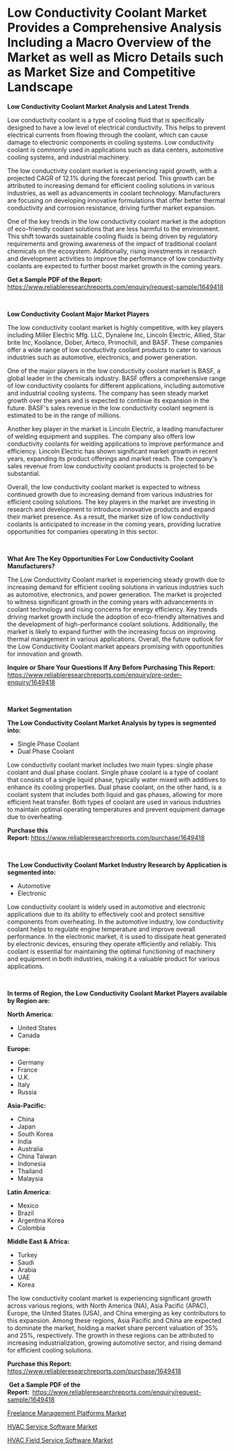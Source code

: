 <p><h1>Low Conductivity Coolant Market Provides a Comprehensive Analysis Including a Macro Overview of the Market as well as Micro Details such as Market Size and Competitive Landscape</h1></p><p><strong>Low Conductivity Coolant Market Analysis and Latest Trends</strong></p>
<p><p>Low conductivity coolant is a type of cooling fluid that is specifically designed to have a low level of electrical conductivity. This helps to prevent electrical currents from flowing through the coolant, which can cause damage to electronic components in cooling systems. Low conductivity coolant is commonly used in applications such as data centers, automotive cooling systems, and industrial machinery.</p><p>The low conductivity coolant market is experiencing rapid growth, with a projected CAGR of 12.1% during the forecast period. This growth can be attributed to increasing demand for efficient cooling solutions in various industries, as well as advancements in coolant technology. Manufacturers are focusing on developing innovative formulations that offer better thermal conductivity and corrosion resistance, driving further market expansion.</p><p>One of the key trends in the low conductivity coolant market is the adoption of eco-friendly coolant solutions that are less harmful to the environment. This shift towards sustainable cooling fluids is being driven by regulatory requirements and growing awareness of the impact of traditional coolant chemicals on the ecosystem. Additionally, rising investments in research and development activities to improve the performance of low conductivity coolants are expected to further boost market growth in the coming years.</p></p>
<p><strong>Get a Sample PDF of the Report:&nbsp;</strong> <a href="https://www.reliableresearchreports.com/enquiry/request-sample/1649418">https://www.reliableresearchreports.com/enquiry/request-sample/1649418</a></p>
<p>&nbsp;</p>
<p><strong>Low Conductivity Coolant Major Market Players</strong></p>
<p><p>The low conductivity coolant market is highly competitive, with key players including Miller Electric Mfg. LLC, Dynalene Inc, Lincoln Electric, Allied, Star brite Inc, Koolance, Dober, Arteco, Primochill, and BASF. These companies offer a wide range of low conductivity coolant products to cater to various industries such as automotive, electronics, and power generation.</p><p>One of the major players in the low conductivity coolant market is BASF, a global leader in the chemicals industry. BASF offers a comprehensive range of low conductivity coolants for different applications, including automotive and industrial cooling systems. The company has seen steady market growth over the years and is expected to continue its expansion in the future. BASF's sales revenue in the low conductivity coolant segment is estimated to be in the range of millions.</p><p>Another key player in the market is Lincoln Electric, a leading manufacturer of welding equipment and supplies. The company also offers low conductivity coolants for welding applications to improve performance and efficiency. Lincoln Electric has shown significant market growth in recent years, expanding its product offerings and market reach. The company's sales revenue from low conductivity coolant products is projected to be substantial.</p><p>Overall, the low conductivity coolant market is expected to witness continued growth due to increasing demand from various industries for efficient cooling solutions. The key players in the market are investing in research and development to introduce innovative products and expand their market presence. As a result, the market size of low conductivity coolants is anticipated to increase in the coming years, providing lucrative opportunities for companies operating in this sector.</p></p>
<p>&nbsp;</p>
<p><strong>What Are The Key Opportunities For Low Conductivity Coolant Manufacturers?</strong></p>
<p><p>The Low Conductivity Coolant market is experiencing steady growth due to increasing demand for efficient cooling solutions in various industries such as automotive, electronics, and power generation. The market is projected to witness significant growth in the coming years with advancements in coolant technology and rising concerns for energy efficiency. Key trends driving market growth include the adoption of eco-friendly alternatives and the development of high-performance coolant solutions. Additionally, the market is likely to expand further with the increasing focus on improving thermal management in various applications. Overall, the future outlook for the Low Conductivity Coolant market appears promising with opportunities for innovation and growth.</p></p>
<p><strong>Inquire or Share Your Questions If Any Before Purchasing This Report:</strong> <a href="https://www.reliableresearchreports.com/enquiry/pre-order-enquiry/1649418">https://www.reliableresearchreports.com/enquiry/pre-order-enquiry/1649418</a></p>
<p>&nbsp;</p>
<p><strong>Market Segmentation</strong></p>
<p><strong>The Low Conductivity Coolant Market Analysis by types is segmented into:</strong></p>
<p><ul><li>Single Phase Coolant</li><li>Dual Phase Coolant</li></ul></p>
<p><p>Low conductivity coolant market includes two main types: single phase coolant and dual phase coolant. Single phase coolant is a type of coolant that consists of a single liquid phase, typically water mixed with additives to enhance its cooling properties. Dual phase coolant, on the other hand, is a coolant system that includes both liquid and gas phases, allowing for more efficient heat transfer. Both types of coolant are used in various industries to maintain optimal operating temperatures and prevent equipment damage due to overheating.</p></p>
<p><strong>Purchase this Report:&nbsp;</strong><a href="https://www.reliableresearchreports.com/purchase/1649418">https://www.reliableresearchreports.com/purchase/1649418</a></p>
<p>&nbsp;</p>
<p><strong>The Low Conductivity Coolant Market Industry Research by Application is segmented into:</strong></p>
<p><ul><li>Automotive</li><li>Electronic</li></ul></p>
<p><p>Low conductivity coolant is widely used in automotive and electronic applications due to its ability to effectively cool and protect sensitive components from overheating. In the automotive industry, low conductivity coolant helps to regulate engine temperature and improve overall performance. In the electronic market, it is used to dissipate heat generated by electronic devices, ensuring they operate efficiently and reliably. This coolant is essential for maintaining the optimal functioning of machinery and equipment in both industries, making it a valuable product for various applications.</p></p>
<p>&nbsp;</p>
<p><strong>In terms of Region, the Low Conductivity Coolant Market Players available by Region are:</strong></p>
<p>
    <p> <strong> North America: </strong>
        <ul>
            <li>United States</li>
            <li>Canada</li>
        </ul>
        </p> 
    <p> <strong> Europe: </strong>
        <ul>
            <li>Germany</li>
            <li>France</li>
            <li>U.K.</li>
            <li>Italy</li>
            <li>Russia</li>
        </ul>
        </p> 
    <p> <strong> Asia-Pacific: </strong>
        <ul>
            <li>China</li>
            <li>Japan</li>
            <li>South Korea</li>
            <li>India</li>
            <li>Australia</li>
            <li>China Taiwan</li>
            <li>Indonesia</li>
            <li>Thailand</li>
            <li>Malaysia</li>
        </ul>
        </p> 
    <p> <strong> Latin America: </strong>
        <ul>
            <li>Mexico</li>
            <li>Brazil</li>
            <li>Argentina Korea</li>
            <li>Colombia</li>
        </ul>
        </p> 
    <p> <strong> Middle East & Africa: </strong>
        <ul>
            <li>Turkey</li>
            <li>Saudi</li>
            <li>Arabia</li>
            <li>UAE</li>
            <li>Korea</li>
        </ul>
    </p>
    </p>
<p><p>The low conductivity coolant market is experiencing significant growth across various regions, with North America (NA), Asia Pacific (APAC), Europe, the United States (USA), and China emerging as key contributors to this expansion. Among these regions, Asia Pacific and China are expected to dominate the market, holding a market share percent valuation of 35% and 25%, respectively. The growth in these regions can be attributed to increasing industrialization, growing automotive sector, and rising demand for efficient cooling solutions.</p></p>
<p><strong>Purchase this Report: </strong><a href="https://www.reliableresearchreports.com/purchase/1649418">https://www.reliableresearchreports.com/purchase/1649418</a></p>
<p>&nbsp;<strong>Get a Sample PDF of the Report:&nbsp;&nbsp;</strong><a href="https://www.reliableresearchreports.com/enquiry/request-sample/1649418">https://www.reliableresearchreports.com/enquiry/request-sample/1649418</a></p>
<p><strong></strong></p>
<p><p><a href="https://view.publitas.com/reportprime-1/freelance-management-platforms-market-size-share-trends-analysis-report-by-application-regional-outlook-competitive-strategies-and-segment-forecasts-2023-2030/">Freelance Management Platforms Market</a></p><p><a href="https://view.publitas.com/reportprime-1/hvac-service-software-market-size-evaluating-its-market-trends-growth-and-projections-2023-2030/">HVAC Service Software Market</a></p><p><a href="https://view.publitas.com/reportprime-1/hvac-field-service-software-market-a-comprehensive-report-of-its-market-share-growth-trends-2023-2030/">HVAC Field Service Software Market</a></p></p>